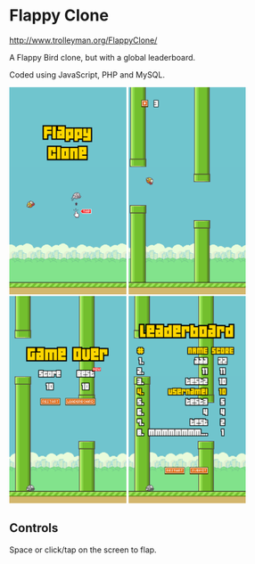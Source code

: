# Flappy Clone

http://www.trolleyman.org/FlappyClone/

A Flappy Bird clone, but with a global leaderboard.

Coded using JavaScript, PHP and MySQL.

<img src="screenshots/start.png" width="210px" /> <img src="screenshots/playing.png" width="210px" /> <img src="screenshots/death.png" width="210px" /> <img src="screenshots/leaderboard.gif" width="210px" />

## Controls

Space or click/tap on the screen to flap.
